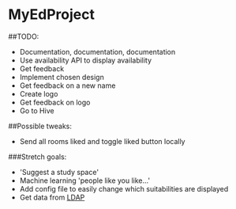 # MyEdProject

##TODO:

- Documentation, documentation, documentation
- Use availability API to display availability
- Get feedback
- Implement chosen design
- Get feedback on a new name
- Create logo
- Get feedback on logo
- Go to Hive

##Possible tweaks:

- Send all rooms liked and toggle liked button locally

###Stretch goals:
- 'Suggest a study space'
- Machine learning 'people like you like...'
- Add config file to easily change which suitabilities are displayed
- Get data from [LDAP](https://www.wiki.ed.ac.uk/display/AuthService/Basics)
